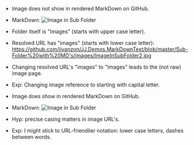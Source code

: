 - Image does not show in rendered MarkDown on GitHub.
- MarkDown: ![Image in Sub Folder](images/ImageInSubFolder2.jpg)
- Folder itself is "Images" (starts with upper case letter).
- Resolved URL has "images" (starts with lower case letter): https://github.com/jjvanzon/JJ.Demos.MarkDownTest/blob/master/Sub-Folder%20with%20MD's/images/ImageInSubFolder2.jpg
- Changing resolved URL's "images" to "Images" leads to the (not raw) image page.

- Exp: Changing image reference to starting with capital letter.
- Image does show in rendered MarkDown on GitHub.
- MarkDown: ![Image in Sub Folder](Images/ImageInSubFolder2.jpg)

- Hyp: precise casing matters in image URL's.
- Exp: I might stick to URL-friendlier notation: lower case letters, dashes between words.